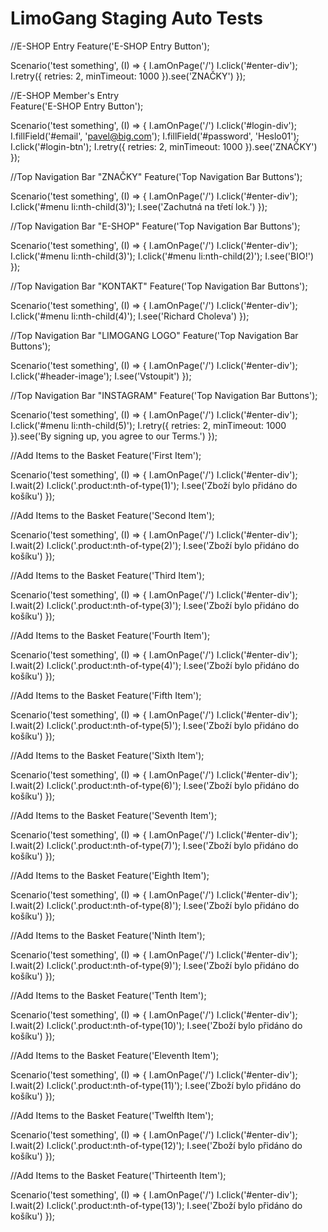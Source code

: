 # LimoGang Staging Auto Tests

//E-SHOP Entry 
Feature('E-SHOP Entry Button');

Scenario('test something', (I) => {
I.amOnPage('/')
I.click('#enter-div');
I.retry({ retries: 2, minTimeout: 1000 }).see('ZNAČKY')
 });

//E-SHOP Member's Entry    
Feature('E-SHOP Entry Button');

Scenario('test something', (I) => {
I.amOnPage('/')
I.click('#login-div');
I.fillField('#email', 'pavel@big.com');
I.fillField('#password', 'Heslo01');
I.click('#login-btn');
I.retry({ retries: 2, minTimeout: 1000 }).see('ZNAČKY')
 });

//Top Navigation Bar "ZNAČKY" 
Feature('Top Navigation Bar Buttons');

Scenario('test something', (I) => {
I.amOnPage('/')
I.click('#enter-div'); 
I.click('#menu li:nth-child(3)');
I.see('Zachutná na třetí lok.')
 });

//Top Navigation Bar "E-SHOP" 
Feature('Top Navigation Bar Buttons');

Scenario('test something', (I) => {
I.amOnPage('/')
I.click('#enter-div'); 
I.click('#menu li:nth-child(3)');
I.click('#menu li:nth-child(2)');
I.see('BIO!')
 });

//Top Navigation Bar "KONTAKT" 
Feature('Top Navigation Bar Buttons');

Scenario('test something', (I) => {
I.amOnPage('/')
I.click('#enter-div'); 
I.click('#menu li:nth-child(4)');
I.see('Richard Choleva')
 });

//Top Navigation Bar "LIMOGANG LOGO" 
Feature('Top Navigation Bar Buttons');

Scenario('test something', (I) => {
I.amOnPage('/')
I.click('#enter-div'); 
I.click('#header-image');
I.see('Vstoupit')
 });

//Top Navigation Bar "INSTAGRAM" 
Feature('Top Navigation Bar Buttons');

Scenario('test something', (I) => {
I.amOnPage('/')
I.click('#enter-div'); 
I.click('#menu li:nth-child(5)');
I.retry({ retries: 2, minTimeout: 1000 }).see('By signing up, you agree to our Terms.')
 });

//Add Items to the Basket 
Feature('First Item');

Scenario('test something', (I) => {
I.amOnPage('/')
I.click('#enter-div');
I.wait(2)
I.click('.product:nth-of-type(1)');
I.see('Zboží bylo přidáno do košíku')
});

//Add Items to the Basket 
Feature('Second Item');

Scenario('test something', (I) => {
I.amOnPage('/')
I.click('#enter-div');
I.wait(2)
I.click('.product:nth-of-type(2)');
I.see('Zboží bylo přidáno do košíku')
});

//Add Items to the Basket 
Feature('Third Item');

Scenario('test something', (I) => {
I.amOnPage('/')
I.click('#enter-div');
I.wait(2)
I.click('.product:nth-of-type(3)');
I.see('Zboží bylo přidáno do košíku')
});

//Add Items to the Basket 
Feature('Fourth Item');

Scenario('test something', (I) => {
I.amOnPage('/')
I.click('#enter-div');
I.wait(2)
I.click('.product:nth-of-type(4)');
I.see('Zboží bylo přidáno do košíku')
});

//Add Items to the Basket 
Feature('Fifth Item');

Scenario('test something', (I) => {
I.amOnPage('/')
I.click('#enter-div');
I.wait(2)
I.click('.product:nth-of-type(5)');
I.see('Zboží bylo přidáno do košíku')
});

//Add Items to the Basket 
Feature('Sixth Item');

Scenario('test something', (I) => {
I.amOnPage('/')
I.click('#enter-div');
I.wait(2)
I.click('.product:nth-of-type(6)');
I.see('Zboží bylo přidáno do košíku')
});

//Add Items to the Basket 
Feature('Seventh Item');

Scenario('test something', (I) => {
I.amOnPage('/')
I.click('#enter-div');
I.wait(2)
I.click('.product:nth-of-type(7)');
I.see('Zboží bylo přidáno do košíku')
});

//Add Items to the Basket 
Feature('Eighth Item');

Scenario('test something', (I) => {
I.amOnPage('/')
I.click('#enter-div');
I.wait(2)
I.click('.product:nth-of-type(8)');
I.see('Zboží bylo přidáno do košíku')
});

//Add Items to the Basket 
Feature('Ninth Item');

Scenario('test something', (I) => {
I.amOnPage('/')
I.click('#enter-div');
I.wait(2)
I.click('.product:nth-of-type(9)');
I.see('Zboží bylo přidáno do košíku')
});

//Add Items to the Basket 
Feature('Tenth Item');

Scenario('test something', (I) => {
I.amOnPage('/')
I.click('#enter-div');
I.wait(2)
I.click('.product:nth-of-type(10)');
I.see('Zboží bylo přidáno do košíku')
});

//Add Items to the Basket 
Feature('Eleventh Item');

Scenario('test something', (I) => {
I.amOnPage('/')
I.click('#enter-div');
I.wait(2)
I.click('.product:nth-of-type(11)');
I.see('Zboží bylo přidáno do košíku')
});

//Add Items to the Basket 
Feature('Twelfth Item');

Scenario('test something', (I) => {
I.amOnPage('/')
I.click('#enter-div');
I.wait(2)
I.click('.product:nth-of-type(12)');
I.see('Zboží bylo přidáno do košíku')
});

//Add Items to the Basket 
Feature('Thirteenth Item');

Scenario('test something', (I) => {
I.amOnPage('/')
I.click('#enter-div');
I.wait(2)
I.click('.product:nth-of-type(13)');
I.see('Zboží bylo přidáno do košíku')
});

